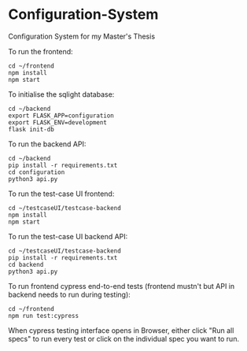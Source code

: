 # Configuration-System
Configuration System for my Master's Thesis

To run the frontend:
```
cd ~/frontend
npm install
npm start
```

To initialise the sqlight database:
```
cd ~/backend
export FLASK_APP=configuration
export FLASK_ENV=development
flask init-db
```

To run the backend API:
```
cd ~/backend
pip install -r requirements.txt
cd configuration
python3 api.py
```

To run the test-case UI frontend:
```
cd ~/testcaseUI/testcase-backend
npm install
npm start
```

To run the test-case UI backend API:
```
cd ~/testcaseUI/testcase-backend
pip install -r requirements.txt
cd backend
python3 api.py
```

To run frontend cypress end-to-end tests (frontend mustn't but API in backend needs to run during testing):
```
cd ~/frontend
npm run test:cypress
```
When cypress testing interface opens in Browser, either click "Run all specs" to run every test or click on the individual spec you want to run. 
